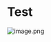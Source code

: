 # Test
![image.png](https://cdn.nlark.com/yuque/0/2021/png/1227796/1622700700615-96fd13ba-5b5b-464e-8282-9562d3cb1a88.png#clientId=u02527401-f5c6-4&from=paste&height=215&id=uae99e0c1&margin=%5Bobject%20Object%5D&name=image.png&originHeight=430&originWidth=672&originalType=binary&size=25226&status=done&style=none&taskId=u16ef5b80-468a-4123-886b-f1140903067&width=336)
